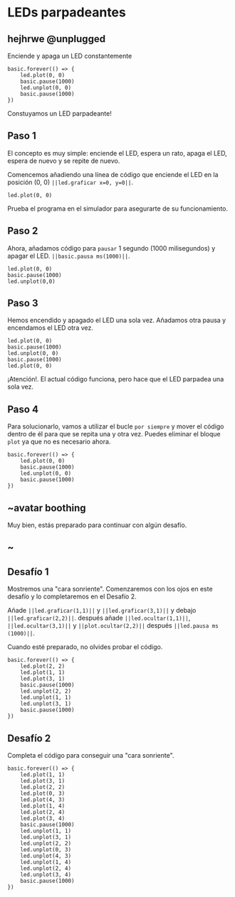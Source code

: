 # LEDs parpadeantes

## hejhrwe @unplugged

Enciende y apaga un LED constantemente

```sim
basic.forever(() => {
    led.plot(0, 0)
    basic.pause(1000)
    led.unplot(0, 0)
    basic.pause(1000)
})
```
Constuyamos un LED parpadeante!

## Paso 1

El concepto es muy simple: enciende el LED, espera un rato, apaga el LED, espera de nuevo y se repite de nuevo.

Comencemos añadiendo una línea de código que enciende el LED en la posición (0, 0) ``||led.graficar x=0, y=0||``.

```blocks
led.plot(0, 0)
```

Prueba el programa en el simulador para asegurarte de su funcionamiento.

## Paso 2
Ahora, añadamos código para `pausar` 1 segundo (1000 milisegundos) y apagar el LED. ``||basic.pausa ms(1000)||``.

```blocks
led.plot(0, 0)
basic.pause(1000)
led.unplot(0,0)
```
## Paso 3
Hemos encendido y apagado el LED una sola vez. Añadamos otra pausa y encendamos el LED otra vez.

```blocks
led.plot(0, 0)
basic.pause(1000)
led.unplot(0, 0)
basic.pause(1000)
led.plot(0, 0)
```

¡Atención!. El actual código funciona, pero hace que el LED parpadea una sola vez.

## Paso 4

Para solucionarlo, vamos a utilizar el bucle `por siempre` y mover el código dentro de él para que se repita una y otra vez. Puedes eliminar el bloque `plot` ya que no es necesario ahora.

```blocks
basic.forever(() => {
    led.plot(0, 0)
    basic.pause(1000)
    led.unplot(0, 0)
    basic.pause(1000)
})
```

## ~avatar boothing

Muy bien, estás preparado para continuar con algún desafío.

## ~

## Desafío 1

Mostremos una "cara sonriente". Comenzaremos con los ojos en este desafío y lo completaremos en el Desafío 2.

Añade ``||led.graficar(1,1)||`` y ``||led.graficar(3,1)||`` y debajo ``||led.graficar(2,2)||``. después añade ``||led.ocultar(1,1)||``, ``||led.ocultar(3,1)||`` y ``||plot.ocultar(2,2)||`` después ``||led.pausa ms (1000)||``.

Cuando esté preparado, no olvides probar el código.

```blocks
basic.forever(() => {
    led.plot(2, 2)
    led.plot(1, 1)
    led.plot(3, 1)
    basic.pause(1000)
    led.unplot(2, 2)
    led.unplot(1, 1)
    led.unplot(3, 1)
    basic.pause(1000)
})
```

## Desafío 2

Completa el código para conseguir una "cara sonriente".

```sim
basic.forever(() => {
    led.plot(1, 1)
    led.plot(3, 1)
    led.plot(2, 2)
    led.plot(0, 3)
    led.plot(4, 3)
    led.plot(1, 4)
    led.plot(2, 4)
    led.plot(3, 4)
    basic.pause(1000)
    led.unplot(1, 1)
    led.unplot(3, 1)
    led.unplot(2, 2)
    led.unplot(0, 3)
    led.unplot(4, 3)
    led.unplot(1, 4)
    led.unplot(2, 4)
    led.unplot(3, 4)
    basic.pause(1000)
})
```